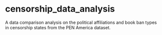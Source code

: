 # censorship_data_analysis
A data comparison analysis on the political affiliations and book ban types in censorship states from the PEN America dataset.
